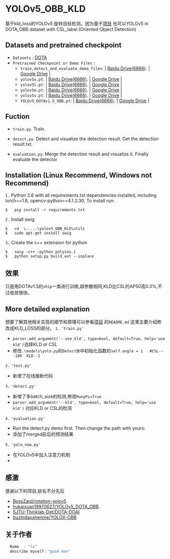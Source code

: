 # YOLOv5_OBB_KLD
基于kld_loss的YOLOv5 旋转目标检测。因为基于[项目](https://github.com/hukaixuan19970627/YOLOv5_DOTA_OBB)
也可以YOLOv5 in DOTA_OBB dataset with CSL_label.(Oriented Object Detection)


## Datasets and pretrained checkpoint
* `Datasets` : [DOTA](https://link.zhihu.com/?target=http%3A//captain.whu.edu.cn/DOTAweb/)
* `Pretrained Checkpoint or Demo Files` : 
    * `train,detect_and_evaluate_demo_files`:  | [Baidu Drive(6666)](https://pan.baidu.com/s/19BGy_UIdk8N-mSjHBMI0QQ). |  [Google Drive](https://drive.google.com/file/d/1MdKTgXQpHFBk_RN9UDSIB42M5e8zQaTP/view?usp=sharing) |
    * `yolov5x.pt`:  | [Baidu Drive(6666)](https://pan.baidu.com/s/1pH6EGKZiIyGtoqUe3F8eWQ). |  [Google Drive](https://drive.google.com/file/d/1hGPB7iOl3EmB2vfm44xMpHJV8hPufHn2/view?usp=sharing) |
    * `yolov5l.pt`:  | [Baidu Drive(6666)](https://pan.baidu.com/s/16is2mx879jk9_4RHwcIgKw). |  [Google Drive](https://drive.google.com/file/d/12ljwafulmAP1i9XsaeYvEnIUd18agJcT/view?usp=sharing) |
    * `yolov5m.pt`:  | [Baidu Drive(6666)](https://pan.baidu.com/s/1ZQoxEB-1mtBAk3A-Rt85-A). |  [Google Drive](https://drive.google.com/file/d/1VSDegIUgTh-fMDIjuwTSQaZ1w5bVx2Vd/view?usp=sharing) |
    * `yolov5s.pt`:  | [Baidu Drive(6666)](https://pan.baidu.com/s/1jm7ijb0a3LVkg8P2bkmJnw). |  [Google Drive](https://drive.google.com/file/d/1ePo6OM8MbxG8nAkZS_Bt7cmnChSlKBmo/view?usp=sharing) |
    * `YOLOv5_DOTAv1.5_OBB.pt`:  | [Baidu Drive(6666)](https://pan.baidu.com/s/1WSJFwwM5nyWgPLzAV6rp8Q). |  [Google Drive](https://drive.google.com/file/d/171xlq49JEiKJ3L-UEV9tICXltPs92dLk/view?usp=sharing) |

## Fuction
* `train.py`.  Train.

* `detect.py`. Detect and visualize the detection result. Get the detection result txt.

* `evaluation.py`.  Merge the detection result and visualize it. Finally evaluate the detector



## Installation  (Linux Recommend, Windows not Recommend)
`1.` Python 3.8 with all requirements.txt dependencies installed, including torch==1.6, opencv-python==4.1.2.30, To install run:
```
$   pip install -r requirements.txt
```
`2.` Install swig
```
$   cd  \.....\yolov5_OBB_KLD\utils
$   sudo apt-get install swig
```
`3.` Create the c++ extension for python
```
$   swig -c++ -python polyiou.i
$   python setup.py build_ext --inplace
```

## 效果
只是用DOTAv1.5的`ship`一类进行训练,超参数相同,KLD比CSL的AP50高0.3%,不过收敛很快。
## More detailed explanation
想要了解其他相关实现的细节和原理可以参看[项目](https://github.com/hukaixuan19970627/YOLOv5_DOTA_OBB) 的`README.md`
这里主要介绍修改成KLD_LOSS的部分。
`1.` `'train.py' `

* `parser.add_argument('--use_kld', type=bool, default=True, help='use kld')`选择KLD or CSL
*  修改`.\models\yolo.py`的`Detect类`中初始化函数的`self.angle = 1   #CSL---180  KLD--1`

`2.` `'test.py'`
* 新增了在线推断代码

`3.` `'detect.py'` 
    
* 新增了多batch_size的检测,修改`ManyPi=True`
* `parser.add_argument('--kld', type=bool, default=True, help='use kld')` 对应KLD or CSL的检测

`4.` `'evaluation.py'` 

* Run the detect.py demo first. Then change the path with yours:
* 添加了merged前后的预测结果.

`5.` `'yolo_new.py'` 
* 在YOLOv5中加入注意力机制
* 

## 感激
感谢以下的项目,排名不分先后
* [BossZard/rotation-yolov5](https://github.com/BossZard/rotation-yolov5)
* [hukaixuan19970627/YOLOv5_DOTA_OBB](https://github.com/hukaixuan19970627/YOLOv5_DOTA_OBB).
* [SJTU-Thinklab-Det/DOTA-DOAI](https://github.com/SJTU-Thinklab-Det/DOTA-DOAI)
* [buzhidaoshenme/YOLOX-OBB](https://github.com/buzhidaoshenme/YOLOX-OBB)

## 关于作者
```javascript
  Name  : "lx"
  describe myself："good man"
```